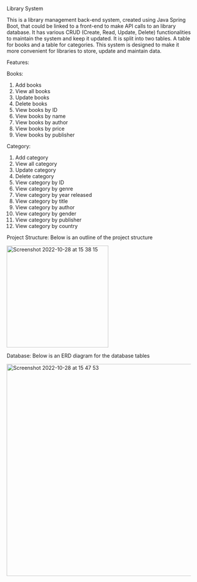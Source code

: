 Library System

This is a library management back-end system, created using Java Spring Boot, that could be linked to a front-end to make API calls to an library database. It has various CRUD (Create, Read, Update, Delete) functionalities to maintain the system and keep it updated. It is split into two tables. A table for books and a table for categories. This system is designed to make it more convenient for libraries to store, update and maintain data. 

Features:

Books:
1. Add books
2. View all books
3. Update books
4. Delete books
5. View books by ID
6. View books by name
7. View books by author
8. View books by price
9. View books by publisher
 
Category:
1. Add category
2. View all category
3. Update category
4. Delete category
5. View category by ID
6. View category by genre 
7. View category by year released
8. View category by title
9. View category by author
10. View category by gender
11. View category by publisher
12. View category by country

Project Structure: Below is an outline of the project structure

<img width="278" alt="Screenshot 2022-10-28 at 15 38 15" src="https://user-images.githubusercontent.com/89987144/198651286-bfd3f536-817f-426c-9515-95f5b311ce37.png">

Database: Below is an ERD diagram for the database tables

<img width="579" alt="Screenshot 2022-10-28 at 15 47 53" src="https://user-images.githubusercontent.com/89987144/198657731-0b480d40-a571-4284-af7b-bd16b1bdc408.png">









